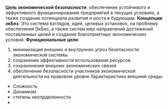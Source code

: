 **Цель экономической безопасности**: обеспечение устойчивого и эффуктивного функционирования предприятий в текущих условиях, а также создание потенциала развития и роста в будующем. 
**Концепции экБез**:
Это система взглядов, идей, целевых установок, на проблему обеспечения ЭкБез, а также систем мер направлений достижений поставленных целей и создания благоприятных экономических условий.
**Функциональные цели**:
1. минимизация внешних и внутрунних угроз безопасности экономической системы
2. сохранение эффективности использования ресурсов
3. сохраненение внешних экономических связей 
4. обеспечение безопасности участников экономической деятельности на правовом уровне 
Характеристики внешней среды: 
- Сложность
- Динамизм
- степень неопрделенности
- 